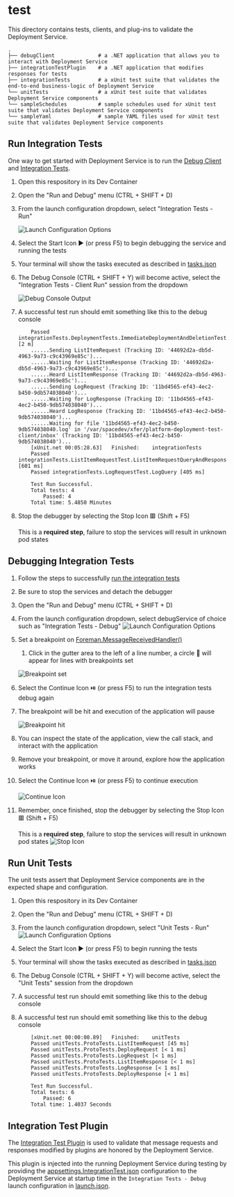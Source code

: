 # test

This directory contains tests, clients, and plug-ins to validate the Deployment Service.

```plaintext
.
├── debugClient              # a .NET application that allows you to interact with Deployment Service
├── integrationTestPlugin    # a .NET application that modifies responses for tests
├── integrationTests         # a xUnit test suite that validates the end-to-end business-logic of Deployment Service
└── unitTests                # a xUnit test suite that validates Deployment Service components
└── sampleSchedules          # sample schedules used for xUnit test suite that validates Deployment Service components
└── sampleYaml               # sample YAML files used for xUnit test suite that validates Deployment Service components

```

## Run Integration Tests

One way to get started with Deployment Service is to run the [Debug Client](./debugClient/Program.cs) and [Integration Tests](./integrationTests/LogMsg.cs).

1. Open this respository in its Dev Container

1. Open the "Run and Debug" menu (CTRL + SHIFT + D)

2. From the launch configuration dropdown, select "Integration Tests - Run"

    ![Launch Configuration Options](../docs/img/integration-test-select.png)

3. Select the Start Icon ▶ (or press F5) to begin debugging the service and running the tests

4. Your terminal will show the tasks executed as described in [tasks.json](../.vscode/tasks.json)

5. The Debug Console (CTRL + SHIFT + Y) will become active, select the "Integration Tests - Client Run" session from the dropdown

    ![Debug Console Output](../docs/img/integration-test-debugger-output.png)

6. A successful test run should emit something like this to the debug console

    ```plaintext
        Passed integrationTests.DeploymentTests.ImmediateDeploymentAndDeletionTest [2 m]
        ......Sending ListItemRequest (Tracking ID: '44692d2a-db5d-4963-9a73-c9c43969e85c')...
        ......Waiting for ListItemResponse (Tracking ID: '44692d2a-db5d-4963-9a73-c9c43969e85c')...
        ......Heard ListItemResponse (Tracking ID: '44692d2a-db5d-4963-9a73-c9c43969e85c')...
        ......Sending LogRequest (Tracking ID: '11bd4565-ef43-4ec2-b450-9db574038040')...
        ......Waiting for LogResponse (Tracking ID: '11bd4565-ef43-4ec2-b450-9db574038040')...
        ......Heard LogResponse (Tracking ID: '11bd4565-ef43-4ec2-b450-9db574038040')...
        ......Waiting for file '11bd4565-ef43-4ec2-b450-9db574038040.log' in '/var/spacedev/xfer/platform-deployment-test-client/inbox' (Tracking ID: '11bd4565-ef43-4ec2-b450-9db574038040')...
        [xUnit.net 00:05:28.63]   Finished:    integrationTests
        Passed integrationTests.ListItemRequestTest.ListItemRequestQueryAndResponse [601 ms]
        Passed integrationTests.LogRequestTest.LogQuery [405 ms]

        Test Run Successful.
        Total tests: 4
            Passed: 4
        Total time: 5.4850 Minutes
    ```

1. Stop the debugger by selecting the Stop Icon 🟥 (Shift + F5)

    This is a **required step**, failure to stop the services will result in unknown pod states

## Debugging Integration Tests

1. Follow the steps to successfully [run the integration tests](#run-integration-tests)

1. Be sure to stop the services and detach the debugger
2. Open the "Run and Debug" menu (CTRL + SHIFT + D)
3. From the launch configuration dropdown, select debugService of choice such as "Integration Tests - Debug"
    ![Launch Configuration Options](../docs/img/integration-test-select.png)

4. Set a breakpoint on [Foreman.MessageReceivedHandler()](../src/Services/Foreman.cs)

    1. Click in the gutter area to the left of a line number, a circle 🔴 will appear for lines with breakpoints set

    ![Breakpoint set](../docs/img/integration-test-breakpoint.png)

5. Select the Continue Icon ⏯️ (or press F5) to run the integration tests debug again

6. The breakpoint will be hit and execution of the application will pause

    ![Breakpoint hit](../docs/img/integration-test-breakpoint-hit.png)

7. You can inspect the state of the application, view the call stack, and interact with the application

9. Remove your breakpoint, or move it around, explore how the application works

10. Select the Continue Icon ⏯️ (or press F5) to continue execution

    ![Continue Icon](../docs/img/integration-test-continue.png)

11. Remember, once finished, stop the debugger by selecting the Stop Icon 🟥 (Shift + F5)

    This is a **required step**, failure to stop the services will result in unknown pod states
    ![Stop Icon](../docs/img/stop-debug.png)

## Run Unit Tests

The unit tests assert that Deployment Service components are in the expected shape and configuration.

1. Open this respository in its Dev Container

1. Open the "Run and Debug" menu (CTRL + SHIFT + D)

1. From the launch configuration dropdown, select "Unit Tests - Run"
    ![Launch Configuration Options](../docs/img/integration-test-select.png)
1. Select the Start Icon ▶ (or press F5) to begin running the tests

1. Your terminal will show the tasks executed as described in [tasks.json](../.vscode/tasks.json)

1. The Debug Console (CTRL + SHIFT + Y) will become active, select the "Unit Tests" session from the dropdown

1. A successful test run should emit something like this to the debug console

1. A successful test run should emit something like this to the debug console

    ```plaintext
        [xUnit.net 00:00:00.89]   Finished:    unitTests
        Passed unitTests.ProtoTests.ListItemRequest [45 ms]
        Passed unitTests.ProtoTests.DeployRequest [< 1 ms]
        Passed unitTests.ProtoTests.LogRequest [< 1 ms]
        Passed unitTests.ProtoTests.ListItemResponse [< 1 ms]
        Passed unitTests.ProtoTests.LogResponse [< 1 ms]
        Passed unitTests.ProtoTests.DeployResponse [< 1 ms]

        Test Run Successful.
        Total tests: 6
            Passed: 6
        Total time: 1.4037 Seconds
    ```

## Integration Test Plugin

The [Integration Test Plugin](./integrationTestPlugin/integrationTestPlugin.cs) is used to validate that message requests and responses modified by plugins are honored by the Deployment Service.

This plugin is injected into the running Deployment Service during testing by providing the [appsettings.IntegrationTest.json](../src/appsettings.IntegrationTest.json) configuration to the Deployment Service at startup time in the `Integration Tests - Debug` launch configuration in [launch.json](../.vscode/launch.json).
